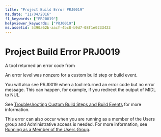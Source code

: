 ```yaml
---
title: "Project Build Error PRJ0019"
ms.date: "11/04/2016"
f1_keywords: ["PRJ0019"]
helpviewer_keywords: ["PRJ0019"]
ms.assetid: 5390a62b-aacf-4bc8-b9d7-08f1e0233423
---
```

# Project Build Error PRJ0019

A tool returned an error code from

An error level was nonzero for a custom build step or build event.

You will also see PRJ0019 when a tool returned an error code but no error message. This can happen, for example, if you redirect the output of MIDL to NUL.

See [Troubleshooting Custom Build Steps and Build Events](../../build/troubleshooting-build-customizations.md) for more information.

This error can also occur when you are running as a member of the Users group and Administrative access is needed. For more information, see [Running as a Member of the Users Group](../../security/running-as-a-member-of-the-users-group.md).